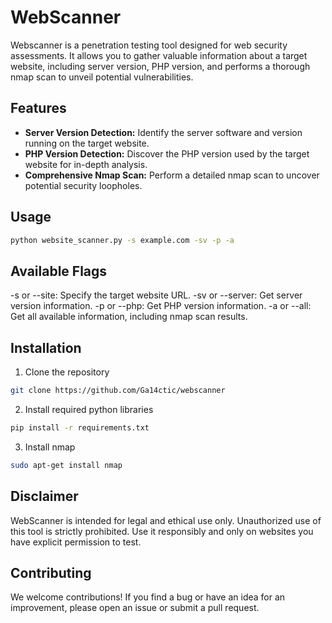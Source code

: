 
# WebScanner


Webscanner is a penetration testing tool designed for web security assessments. It allows you to gather valuable information about a target website, including server version, PHP version, and performs a thorough nmap scan to unveil potential vulnerabilities.

## Features

- **Server Version Detection:** Identify the server software and version running on the target website.
- **PHP Version Detection:** Discover the PHP version used by the target website for in-depth analysis.
- **Comprehensive Nmap Scan:** Perform a detailed nmap scan to uncover potential security loopholes.

## Usage

```bash
python website_scanner.py -s example.com -sv -p -a
```

## Available Flags

-s or --site: Specify the target website URL.
-sv or --server: Get server version information.
-p or --php: Get PHP version information.
-a or --all: Get all available information, including nmap scan results.

## Installation

1. Clone the repository
```bash
git clone https://github.com/Ga14ctic/webscanner
```
2. Install required python libraries
```bash
pip install -r requirements.txt
```
3. Install nmap
```bash
sudo apt-get install nmap
```

## Disclaimer

WebScanner is intended for legal and ethical use only. Unauthorized use of this tool is strictly prohibited. Use it responsibly and only on websites you have explicit permission to test.

## Contributing

We welcome contributions! If you find a bug or have an idea for an improvement, please open an issue or submit a pull request.
